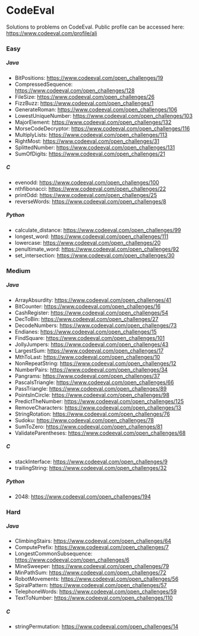 CodeEval
========

Solutions to problems on CodeEval. Public profile can be accessed here: https://www.codeeval.com/profile/ali


### Easy

##### Java
- BitPositions: https://www.codeeval.com/open_challenges/19
- CompressedSequence: https://www.codeeval.com/open_challenges/128
- FileSize: https://www.codeeval.com/open_challenges/26
- FizzBuzz: https://www.codeeval.com/open_challenges/1
- GenerateRoman: https://www.codeeval.com/open_challenges/106
- LowestUniqueNumber: https://www.codeeval.com/open_challenges/103
- MajorElement: https://www.codeeval.com/open_challenges/132
- MorseCodeDecryptor: https://www.codeeval.com/open_challenges/116
- MultiplyLists: https://www.codeeval.com/open_challenges/113
- RightMost: https://www.codeeval.com/open_challenges/31
- SplittedNumber: https://www.codeeval.com/open_challenges/131
- SumOfDigits: https://www.codeeval.com/open_challenges/21

##### C
- evenodd: https://www.codeeval.com/open_challenges/100
- nthfibonacci: https://www.codeeval.com/open_challenges/22
- printOdd: https://www.codeeval.com/open_challenges/25
- reverseWords: https://www.codeeval.com/open_challenges/8

##### Python
- calculate_distance: https://www.codeeval.com/open_challenges/99
- longest_word: https://www.codeeval.com/open_challenges/111
- lowercase: https://www.codeeval.com/open_challenges/20
- penultimate_word: https://www.codeeval.com/open_challenges/92
- set_intersection: https://www.codeeval.com/open_challenges/30


### Medium

##### Java
- ArrayAbsurdity: https://www.codeeval.com/open_challenges/41
- BitCounter: https://www.codeeval.com/open_challenges/16
- CashRegister: https://www.codeeval.com/open_challenges/54
- DecToBin: https://www.codeeval.com/open_challenges/27
- DecodeNumbers: https://www.codeeval.com/open_challenges/73
- Endianes: https://www.codeeval.com/open_challenges/15
- FindSquare: https://www.codeeval.com/open_challenges/101
- JollyJumpers: https://www.codeeval.com/open_challenges/43
- LargestSum: https://www.codeeval.com/open_challenges/17
- MthToLast: https://www.codeeval.com/open_challenges/10
- NonRepeatString: https://www.codeeval.com/open_challenges/12
- NumberPairs: https://www.codeeval.com/open_challenges/34
- Pangrams: https://www.codeeval.com/open_challenges/37
- PascalsTriangle: https://www.codeeval.com/open_challenges/66
- PassTriangle: https://www.codeeval.com/open_challenges/89
- PointsInCircle: https://www.codeeval.com/open_challenges/98
- PredictTheNumber: https://www.codeeval.com/open_challenges/125
- RemoveCharacters: https://www.codeeval.com/open_challenges/13
- StringRotation: https://www.codeeval.com/open_challenges/76
- Sudoku: https://www.codeeval.com/open_challenges/78
- SumToZero: https://www.codeeval.com/open_challenges/81
- ValidateParentheses: https://www.codeeval.com/open_challenges/68

##### C
- stackInterface: https://www.codeeval.com/open_challenges/9
- trailingString: https://www.codeeval.com/open_challenges/32

##### Python
- 2048: https://www.codeeval.com/open_challenges/194


### Hard

##### Java
- ClimbingStairs: https://www.codeeval.com/open_challenges/64
- ComputePrefix: https://www.codeeval.com/open_challenges/7
- LongestCommonSubsequence: https://www.codeeval.com/open_challenges/6
- MineSweeper: https://www.codeeval.com/open_challenges/79
- MinPathSum: https://www.codeeval.com/open_challenges/72
- RobotMovements: https://www.codeeval.com/open_challenges/56
- SpiralPattern: https://www.codeeval.com/open_challenges/57
- TelephoneWords: https://www.codeeval.com/open_challenges/59
- TextToNumber: https://www.codeeval.com/open_challenges/110

##### C
- stringPermutation: https://www.codeeval.com/open_challenges/14
